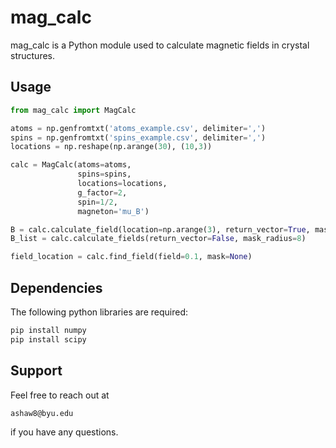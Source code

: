 # mag_calc

mag_calc is a Python module used to calculate magnetic fields in crystal structures.

## Usage

```python
from mag_calc import MagCalc

atoms = np.genfromtxt('atoms_example.csv', delimiter=',')
spins = np.genfromtxt('spins_example.csv', delimiter=',')
locations = np.reshape(np.arange(30), (10,3))

calc = MagCalc(atoms=atoms,
               spins=spins,
               locations=locations,
               g_factor=2,
               spin=1/2,
               magneton='mu_B')

B = calc.calculate_field(location=np.arange(3), return_vector=True, mask=None)
B_list = calc.calculate_fields(return_vector=False, mask_radius=8)

field_location = calc.find_field(field=0.1, mask=None)
```

## Dependencies

The following python libraries are required:

```bash
pip install numpy
pip install scipy
```

## Support

Feel free to reach out at
```
ashaw8@byu.edu
```
if you have any questions.
